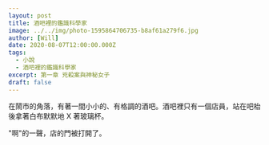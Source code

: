 ```yaml
---
layout: post
title: 酒吧裡的鑑識科學家
image: ../../img/photo-1595864706735-b8af61a279f6.jpg
author: [Will]
date: 2020-08-07T12:00:00.000Z
tags:
  - 小說
  - 酒吧裡的鑑識科學家
excerpt: 第一章 兇殺案與神秘女子
draft: false
---
```


在鬧市的角落，有著一間小小的、有格調的酒吧。酒吧裡只有一個店員，站在吧枱後拿著白布默默地 X 著玻璃杯。

"啊"的一聲，店的門被打開了。
